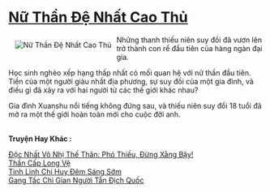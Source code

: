 <a href="https://truyentiki.com/nu-than-de-nhat-cao-thu.31744/" title="Nữ Thần Đệ Nhất Cao Thủ"><h1>Nữ Thần Đệ Nhất Cao Thủ</h1></a><div style="display:table"><img align="right" style="float: left; padding: 10px;" src="https://truyentiki.com/a/img/str/src/31744.jpg" alt="Nữ Thần Đệ Nhất Cao Thủ">Những thanh thiếu niên suy đồi đã vươn lên trở thành con rể đầu tiên của hàng ngàn đại gia. <p></p> Học sinh nghèo xếp hạng thấp nhất có mối quan hệ với nữ thần đầu tiên. Tiền của một người giàu nhất địa phương, sự suy đồi của một gia đình, và điều gì đã xảy ra với hai người từ các thế giới khác nhau? <p></p> Gia đình Xuanshu nổi tiếng không đứng sau, và thiếu niên suy đồi 18 tuổi đã mở ra một thế giới hoàn toàn mới cho cuộc đời anh.</div><p><br><b>Truyện Hay Khác :</b></p><a href="https://truyentiki.com/doc-nhat-vo-nhi-the-than-pho-thieu-dung-xang-bay.31743/" alt="Độc Nhất Vô Nhị Thế Thân: Phó Thiếu, Đừng Xằng Bậy!">Độc Nhất Vô Nhị Thế Thân: Phó Thiếu, Đừng Xằng Bậy!</a><br/><a href="https://github.com/nownovels/top500/tree/master/truyenhay/33807/" alt="Thần Cấp Long Vệ">Thần Cấp Long Vệ</a><br/><a href="https://www.plurk.com/p/nuzb7y" alt="Tinh Linh Chi Huy Đêm Sáng Sớm">Tinh Linh Chi Huy Đêm Sáng Sớm</a><br/><a href="https://github.com/nownovels/top500/tree/master/truyenhay/33751/" alt="Gang Tấc Chi Gian Người Tẫn Địch Quốc">Gang Tấc Chi Gian Người Tẫn Địch Quốc</a><br/>